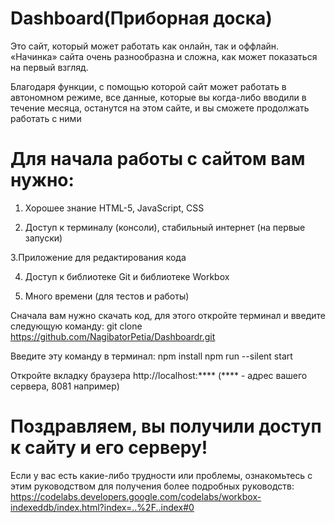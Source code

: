 # Dashboard(Приборная доска)
Это сайт, который может работать как онлайн, так и оффлайн. «Начинка» сайта очень разнообразна и сложна, как может показаться на первый взгляд.

Благодаря функции, с помощью которой сайт может работать в автономном режиме, все данные, которые вы когда-либо вводили в течение месяца, останутся на этом сайте, и вы сможете продолжать работать с ними

# Для начала работы с сайтом вам нужно:

1. Хорошее знание HTML-5, JavaScript, CSS

2. Доступ к терминалу (консоли), стабильный интернет (на первые запуски)

3.Приложение для редактирования кода

4. Доступ к библиотеке Git и библиотеке Workbox

5. Много времени (для тестов и работы)

Сначала вам нужно скачать код, для этого откройте терминал и введите следующую команду: git clone https://github.com/NagibatorPetia/Dashboardr.git

Введите эту команду в терминал: npm install npm run --silent start

Откройте вкладку браузера http://localhost:**** (**** - адрес вашего сервера, 8081 например)

# Поздравляем, вы получили доступ к сайту и его серверу!

Если у вас есть какие-либо трудности или проблемы, ознакомьтесь с этим руководством для получения более подробных руководств: https://codelabs.developers.google.com/codelabs/workbox-indexeddb/index.html?index=..%2F..index#0
